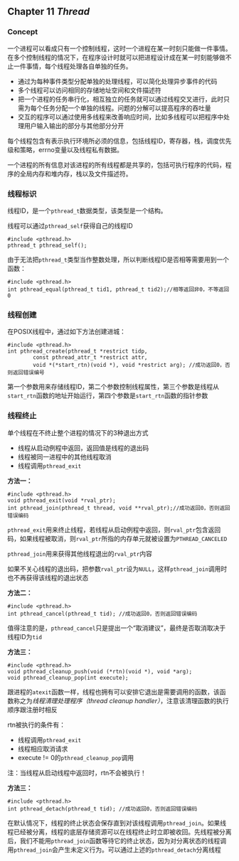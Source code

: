 ## Chapter 11 *Thread*

### Concept

一个进程可以看成只有一个控制线程，这时一个进程在某一时刻只能做一件事情。在多个控制线程的情况下，在程序设计时就可以把进程设计成在某一时刻能够做不止一件事情，每个线程处理各自单独的任务。

* 通过为每种事件类型分配单独的处理线程，可以简化处理异步事件的代码
* 多个线程可以访问相同的存储地址空间和文件描述符
* 把一个进程的任务串行化，相互独立的任务就可以通过线程交叉进行，此时只需为每个任务分配一个单独的线程。问题的分解可以提高程序的吞吐量
* 交互的程序可以通过使用多线程来改善响应时间，比如多线程可以把程序中处理用户输入输出的部分与其他部分分开

每个线程包含有表示执行环境所必须的信息，包括线程ID，寄存器，栈，调度优先级和策略，errno变量以及线程私有数据。

一个进程的所有信息对该进程的所有线程都是共享的，包括可执行程序的代码，程序的全局内存和堆内存，栈以及文件描述符。

### 线程标识

线程ID，是一个`pthread_t`数据类型，该类型是一个结构。

线程可以通过`pthread_self`获得自己的线程ID

	#include <pthread.h>
	pthread_t pthread_self();

由于无法把`pthread_t`类型当作整数处理，所以判断线程ID是否相等需要用到一个函数：

	#include <pthread.h>
	int pthread_equal(pthread_t tid1, pthread_t tid2);//相等返回非0，不等返回0

### 线程创建

在POSIX线程中，通过如下方法创建进城：

	#include <pthread.h>
	int pthread_create(pthread_t *restrict tidp,
			const pthread_attr_t *restrict attr,
			void *(*start_rtn)(void *), void *restrict arg); //成功返回0，否则返回错误编号

第一个参数用来存储线程ID，第二个参数控制线程属性，第三个参数是线程从`start_rtn`函数的地址开始运行，第四个参数是`start_rtn`函数的指针参数

### 线程终止

单个线程在不终止整个进程的情况下的3种退出方式

* 线程从启动例程中返回，返回值是线程的退出码
* 线程被同一进程中的其他线程取消
* 线程调用`pthread_exit`

**方法一：**

	#include <pthread.h>
	void pthread_exit(void *rval_ptr);
	int pthread_join(pthread_t thread, void **rval_ptr);//成功返回0，否则返回错误编码

`pthread_exit`用来终止线程，若线程从启动例程中返回，则`rval_ptr`包含返回码，如果线程被取消，则`rval_ptr`所指的内存单元就被设置为`PTHREAD_CANCELED`

`pthread_join`用来获得其他线程退出的`rval_ptr`内容

如果不关心线程的退出码，把参数`rval_ptr`设为`NULL`，这样`pthread_join`调用时也不再获得该线程的退出状态

**方法二：**

	#include <pthread.h>
	int pthread_cancel(pthread_t tid); //成功返回0，否则返回错误编码

值得注意的是，`pthread_cancel`只是提出一个“取消建议”，最终是否取消取决于线程ID为`tid`

**方法三：**

	#include <pthread.h>
	void pthread_cleanup_push(void (*rtn)(void *), void *arg);
	void pthread_cleanup_pop(int execute);

跟进程的`atexit`函数一样，线程也拥有可以安排它退出是需要调用的函数，该函数称之为*线程清理处理程序（thread cleanup handler）*，注意该清理函数的执行顺序跟注册时相反

rtn被执行的条件有：

* 线程调用`pthread_exit`
* 线程相应取消请求
* execute != 0的`pthread_cleanup_pop`调用

注：当线程从启动线程中返回时，rtn不会被执行！

**方法三：**

	#include <pthread.h>
	int pthread_detach(pthread_t tid); //成功返回0，否则返回错误编码

在默认情况下，线程的终止状态会保存直到对该线程调用`pthread_join`。如果线程已经被分离，线程的底层存储资源可以在线程终止时立即被收回。先线程被分离后，我们不能用`pthread_join`函数等待它的终止状态，因为对分离状态的线程调用`pthread_join`会产生未定义行为。可以通过上述的`pthread_detach`分离线程

